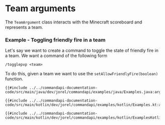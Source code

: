 # Team arguments

The `TeamArgument` class interacts with the Minecraft scoreboard and represents a team.

<div class="example">

### Example - Toggling friendly fire in a team

Let's say we want to create a command to toggle the state of friendly fire in a team. We want a command of the following form

```mccmd
/togglepvp <team>
```

To do this, given a team we want to use the `setAllowFriendlyFire(boolean)` function.

<div class="multi-pre">

```java,Java
{{#include ../../commandapi-documentation-code/src/main/java/dev/jorel/commandapi/examples/java/Examples.java:argumentTeam1}}
```

```kotlin,Kotlin
{{#include ../../commandapi-documentation-code/src/main/kotlin/dev/jorel/commandapi/examples/kotlin/Examples.kt:argumentTeam1}}
```

```kotlin,Kotlin_DSL
{{#include ../../commandapi-documentation-code/src/main/kotlin/dev/jorel/commandapi/examples/kotlin/ExamplesKotlinDSL.kt:teamarguments}}
```

</div>

</div>
